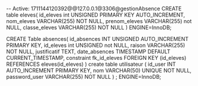 -- Active: 1711144120392@@127.0.0.1@3306@gestionAbsence
CREATE table eleves(
    id_eleves int UNSIGNED PRIMARY KEY AUTO_INCREMENT,
    nom_eleves VARCHAR(255) NOT NULL,
    prenom_eleves VARCHAR(255) not NULL,
    classe_eleves VARCHAR(255) NOT NULL
)
ENGINE=InnoDB;

CREATE Table absences(
    id_absences INT UNSIGNED AUTO_INCREMENT PRIMARY KEY,
    id_eleves int UNSIGNED not NULL,
    raison VARCHAR(255) NOT NULL,
    justificatif TEXT,
    date_absences TIMESTAMP DEFAULT CURRENT_TIMESTAMP,
    constraint fk_id_eleves FOREIGN KEY (id_eleves) REFERENCES eleves(id_eleves) 
)
create table utilisateur (
    id_user INT AUTO_INCREMENT PRIMARY KEY,
    nom VARCHAR(50) UNIQUE NOT NULL,
    password_user VARCHAR(255) NOT NULL
)
;
ENGINE=InnoDB;